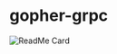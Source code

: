 # gopher-grpc
![ReadMe Card](https://github-readme-stats.vercel.app/api/pin/?username=zohidbek-mengliboyev&repo=gopher-grpc)
